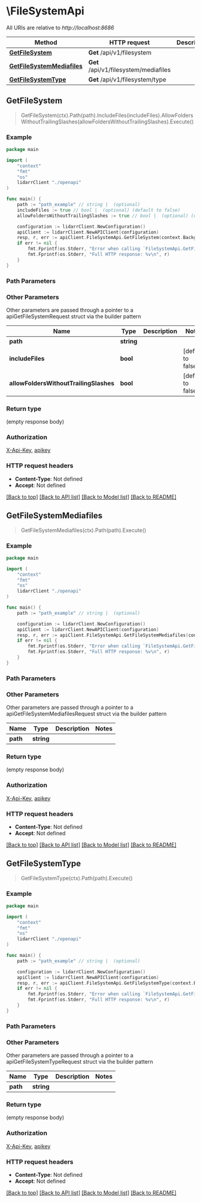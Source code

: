 # \FileSystemApi

All URIs are relative to *http://localhost:8686*

Method | HTTP request | Description
------------- | ------------- | -------------
[**GetFileSystem**](FileSystemApi.md#GetFileSystem) | **Get** /api/v1/filesystem | 
[**GetFileSystemMediafiles**](FileSystemApi.md#GetFileSystemMediafiles) | **Get** /api/v1/filesystem/mediafiles | 
[**GetFileSystemType**](FileSystemApi.md#GetFileSystemType) | **Get** /api/v1/filesystem/type | 



## GetFileSystem

> GetFileSystem(ctx).Path(path).IncludeFiles(includeFiles).AllowFoldersWithoutTrailingSlashes(allowFoldersWithoutTrailingSlashes).Execute()



### Example

```go
package main

import (
    "context"
    "fmt"
    "os"
    lidarrClient "./openapi"
)

func main() {
    path := "path_example" // string |  (optional)
    includeFiles := true // bool |  (optional) (default to false)
    allowFoldersWithoutTrailingSlashes := true // bool |  (optional) (default to false)

    configuration := lidarrClient.NewConfiguration()
    apiClient := lidarrClient.NewAPIClient(configuration)
    resp, r, err := apiClient.FileSystemApi.GetFileSystem(context.Background()).Path(path).IncludeFiles(includeFiles).AllowFoldersWithoutTrailingSlashes(allowFoldersWithoutTrailingSlashes).Execute()
    if err != nil {
        fmt.Fprintf(os.Stderr, "Error when calling `FileSystemApi.GetFileSystem``: %v\n", err)
        fmt.Fprintf(os.Stderr, "Full HTTP response: %v\n", r)
    }
}
```

### Path Parameters



### Other Parameters

Other parameters are passed through a pointer to a apiGetFileSystemRequest struct via the builder pattern


Name | Type | Description  | Notes
------------- | ------------- | ------------- | -------------
 **path** | **string** |  | 
 **includeFiles** | **bool** |  | [default to false]
 **allowFoldersWithoutTrailingSlashes** | **bool** |  | [default to false]

### Return type

 (empty response body)

### Authorization

[X-Api-Key](../README.md#X-Api-Key), [apikey](../README.md#apikey)

### HTTP request headers

- **Content-Type**: Not defined
- **Accept**: Not defined

[[Back to top]](#) [[Back to API list]](../README.md#documentation-for-api-endpoints)
[[Back to Model list]](../README.md#documentation-for-models)
[[Back to README]](../README.md)


## GetFileSystemMediafiles

> GetFileSystemMediafiles(ctx).Path(path).Execute()



### Example

```go
package main

import (
    "context"
    "fmt"
    "os"
    lidarrClient "./openapi"
)

func main() {
    path := "path_example" // string |  (optional)

    configuration := lidarrClient.NewConfiguration()
    apiClient := lidarrClient.NewAPIClient(configuration)
    resp, r, err := apiClient.FileSystemApi.GetFileSystemMediafiles(context.Background()).Path(path).Execute()
    if err != nil {
        fmt.Fprintf(os.Stderr, "Error when calling `FileSystemApi.GetFileSystemMediafiles``: %v\n", err)
        fmt.Fprintf(os.Stderr, "Full HTTP response: %v\n", r)
    }
}
```

### Path Parameters



### Other Parameters

Other parameters are passed through a pointer to a apiGetFileSystemMediafilesRequest struct via the builder pattern


Name | Type | Description  | Notes
------------- | ------------- | ------------- | -------------
 **path** | **string** |  | 

### Return type

 (empty response body)

### Authorization

[X-Api-Key](../README.md#X-Api-Key), [apikey](../README.md#apikey)

### HTTP request headers

- **Content-Type**: Not defined
- **Accept**: Not defined

[[Back to top]](#) [[Back to API list]](../README.md#documentation-for-api-endpoints)
[[Back to Model list]](../README.md#documentation-for-models)
[[Back to README]](../README.md)


## GetFileSystemType

> GetFileSystemType(ctx).Path(path).Execute()



### Example

```go
package main

import (
    "context"
    "fmt"
    "os"
    lidarrClient "./openapi"
)

func main() {
    path := "path_example" // string |  (optional)

    configuration := lidarrClient.NewConfiguration()
    apiClient := lidarrClient.NewAPIClient(configuration)
    resp, r, err := apiClient.FileSystemApi.GetFileSystemType(context.Background()).Path(path).Execute()
    if err != nil {
        fmt.Fprintf(os.Stderr, "Error when calling `FileSystemApi.GetFileSystemType``: %v\n", err)
        fmt.Fprintf(os.Stderr, "Full HTTP response: %v\n", r)
    }
}
```

### Path Parameters



### Other Parameters

Other parameters are passed through a pointer to a apiGetFileSystemTypeRequest struct via the builder pattern


Name | Type | Description  | Notes
------------- | ------------- | ------------- | -------------
 **path** | **string** |  | 

### Return type

 (empty response body)

### Authorization

[X-Api-Key](../README.md#X-Api-Key), [apikey](../README.md#apikey)

### HTTP request headers

- **Content-Type**: Not defined
- **Accept**: Not defined

[[Back to top]](#) [[Back to API list]](../README.md#documentation-for-api-endpoints)
[[Back to Model list]](../README.md#documentation-for-models)
[[Back to README]](../README.md)

